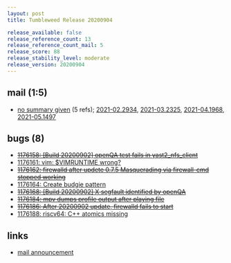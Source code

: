 ```yaml
---
layout: post
title: Tumbleweed Release 20200904

release_available: false
release_reference_count: 13
release_reference_count_mail: 5
release_score: 88
release_stability_level: moderate
release_version: 20200904
---
```


## mail (1:5)

- [no summary given](https://github.com/boombatower/tumbleweed-review/issues/10) (5 refs); [2021-02.2934](https://github.com/boombatower/tumbleweed-review/issues/10), [2021-03.2325](https://github.com/boombatower/tumbleweed-review/issues/10), [2021-04.1968](https://github.com/boombatower/tumbleweed-review/issues/10), [2021-05.1497](https://github.com/boombatower/tumbleweed-review/issues/10)

## bugs (8)

<!--more-->

- ~~[1176158: \[Build 20200902\] openQA test fails in yast2_nfs_client](https://bugzilla.opensuse.org/show_bug.cgi?id=1176158)~~
- [1176161: vim: $VIMRUNTIME wrong?](https://bugzilla.opensuse.org/show_bug.cgi?id=1176161)
- ~~[1176162: firewalld after updete 0.7.5 Masquerading via firewall-cmd stopped working](https://bugzilla.opensuse.org/show_bug.cgi?id=1176162)~~
- [1176164: Create budgie pattern](https://bugzilla.opensuse.org/show_bug.cgi?id=1176164)
- ~~[1176168: \[Build 20200902\] X segfault identified by openQA](https://bugzilla.opensuse.org/show_bug.cgi?id=1176168)~~
- ~~[1176184: mpv dumps profile output after playing file](https://bugzilla.opensuse.org/show_bug.cgi?id=1176184)~~
- ~~[1176186: After 20200902 update, firewalld fails to start](https://bugzilla.opensuse.org/show_bug.cgi?id=1176186)~~
- [1176188: riscv64: C++ atomics missing](https://bugzilla.opensuse.org/show_bug.cgi?id=1176188)



## links

- [mail announcement](https://github.com/boombatower/tumbleweed-review/issues/10)
